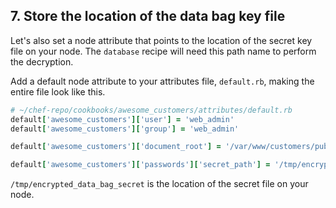 ## 7. Store the location of the data bag key file

Let's also set a node attribute that points to the location of the secret key file on your node. The `database` recipe will need this path name to perform the decryption.

Add a default node attribute to your attributes file, <code class="file-path">default.rb</code>, making the entire file look like this.

```ruby
# ~/chef-repo/cookbooks/awesome_customers/attributes/default.rb
default['awesome_customers']['user'] = 'web_admin'
default['awesome_customers']['group'] = 'web_admin'

default['awesome_customers']['document_root'] = '/var/www/customers/public_html'

default['awesome_customers']['passwords']['secret_path'] = '/tmp/encrypted_data_bag_secret'
```

<code class="file-path">/tmp/encrypted\_data\_bag\_secret</code> is the location of the secret file on your node.
